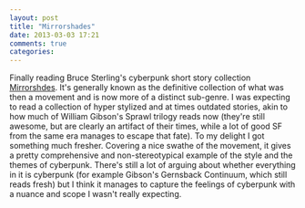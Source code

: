 ```yaml
---
layout: post
title: "Mirrorshades"
date: 2013-03-03 17:21
comments: true
categories:
---
```


Finally reading Bruce Sterling's cyberpunk short story collection [Mirrorshdes](http://www.amazon.com/gp/product/0441533825/ref=as_li_ss_tl?ie=UTF8&camp=1789&creative=390957&creativeASIN=0441533825&linkCode=as2&tag=themoceye-20). It's generally known as the definitive collection of what was then a movement and is now more of a distinct sub-genre. I was expecting to read a collection of hyper stylized and at times outdated stories, akin to how much of William Gibson's Sprawl trilogy reads now (they're still awesome, but are clearly an artifact of their times, while a lot of good SF from the same era manages to escape that fate). To my delight I got something much fresher. Covering a nice swathe of the movement, it gives a pretty comprehensive and non-stereotypical example of the style and the themes of cyberpunk. There's still a lot of arguing about whether everything in it is cyberpunk (for example Gibson's Gernsback Continuum, which still reads fresh) but I think it manages to capture the feelings of cyberpunk with a nuance and scope I wasn't really expecting.